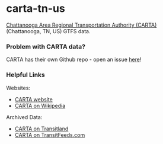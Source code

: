 # carta-tn-us

[Chattanooga Area Regional Transportation Authority (CARTA)](https://www.gocarta.org/) (Chattanooga, TN, US) GTFS data.

### Problem with CARTA data?

CARTA has their own Github repo - open an issue [here](https://github.com/gocarta/gtfs)!

### Helpful Links

Websites:
* [CARTA website](https://www.gocarta.org/)
* [CARTA on Wikipedia](https://en.m.wikipedia.org/wiki/Chattanooga_Area_Regional_Transportation_Authority)

Archived Data:
* [CARTA on Transitland](https://transit.land/feed-registry/operators/o-dn5r-carta)
* [CARTA on TransitFeeds.com](http://transitfeeds.com/p/chattanooga-area-regional-transportation-authority)
